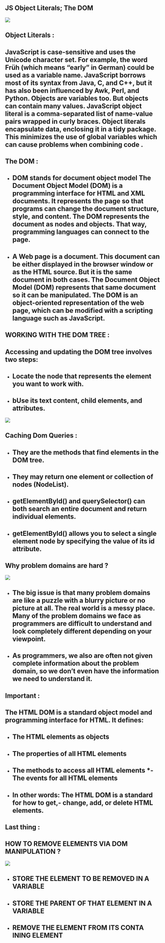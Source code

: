 ## **JS Object Literals; The DOM**

![](https://miro.medium.com/max/1200/1*AxAm_RRyMUsHvHUglQw2zw.jpeg)

## **Object Literals** :

## JavaScript is case-sensitive and uses the Unicode character set. For example, the word Früh (which means “early” in German) could be used as a variable name. JavaScript borrows most of its syntax from Java, C, and C++, but it has also been influenced by Awk, Perl, and Python. Objects are variables too. But objects can contain many values.  JavaScript object literal is a comma-separated list of name-value pairs wrapped in curly braces. Object literals encapsulate data, enclosing it in a tidy package. This minimizes the use of global variables which can cause problems when combining code .

## **The DOM :**
+ ## DOM stands for document object model The Document Object Model (DOM) is a programming interface for HTML and XML documents. It represents the page so that programs can change the document structure, style, and content. The DOM represents the document as nodes and objects. That way, programming languages can connect to the page.

+ ## A Web page is a document. This document can be either displayed in the browser window or as the HTML source. But it is the same document in both cases. The Document Object Model (DOM) represents that same document so it can be manipulated. The DOM is an object-oriented representation of the web page, which can be modified with a scripting language such as JavaScript.



## **WORKING WITH THE DOM TREE :**
## Accessing and updating the DOM tree involves two steps:

+ ## Locate the node that represents the element you want to work with.
+ ## bUse its text content, child elements, and attributes.
![](https://res.cloudinary.com/practicaldev/image/fetch/s--B2Ts1hyb--/c_limit%2Cf_auto%2Cfl_progressive%2Cq_auto%2Cw_880/http://i67.tinypic.com/2nqegt2.jpg)


## **Caching Dom Queries** :
+ ## They are the methods that find elements in the DOM tree.
+ ## They may return one element or collection of nodes (NodeList).
+ ## getElementById() and querySelector() can both search an entire document and return individual elements.
+ ## getElementById() allows you to select a single element node by specifying the value of its id attribute.


## **Why problem domains are hard ?** 

![](https://i.ytimg.com/vi/wgHEeHTjowA/maxresdefault.jpg)

+ ## The big issue is that many problem domains are like a puzzle with a blurry picture or no picture at all. The real world is a messy place. Many of the problem domains we face as programmers are difficult to understand and look completely different depending on your viewpoint.

+ ## As programmers, we also are often not given complete information about the problem domain, so we don’t even have the information we need to understand it.

## **Important :**
## **The HTML DOM is a standard object model and programming interface for HTML. It defines:**

+ ## The HTML elements as objects
+ ## The properties of all HTML elements
+ ## The methods to access all HTML elements *- The events for all HTML elements
+ ## In other words: The HTML DOM is a standard for how to get,- change, add, or delete HTML elements.

## **Last thing :**
## HOW TO REMOVE ELEMENTS VIA DOM MANIPULATION ?
![](https://i.ytimg.com/vi/pRN6WFUEFFE/maxresdefault.jpg)

+ ## STORE THE ELEMENT TO BE REMOVED IN A VARIABLE
+ ## STORE THE PARENT OF THAT ELEMENT IN A VARIABLE
+ ## REMOVE THE ELEMENT FROM ITS CONTA INING ELEMENT